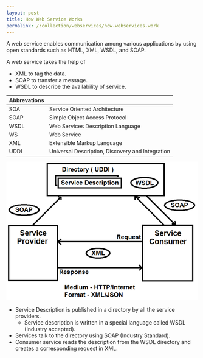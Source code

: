 ```yaml
---
layout: post
title: How Web Service Works
permalink: /:collection/webservices/how-webservices-work
---
```


A web service enables communication among various applications by using open standards such as HTML, XML, WSDL, and SOAP.

A web service takes the help of
* XML to tag the data.
* SOAP to transfer a message.
* WSDL to describe the availability of service.

|Abbrevations|  |
---|---
SOA     |Service Oriented Architecture
SOAP	|Simple Object Access Protocol
WSDL	|Web Services Description Language
WS	    |Web Service
XML	    |Extensible Markup Language
UDDI	|Universal Description, Discovery and Integration

![how-webservices-work](https://github.com/arpit04tripathi/files-cdn/raw/cdn/webservices/webservices/how-webservices-work.png)

- Service Description is published in a directory by all the service providers.
  - Service description is written in a special language called WSDL (Industry accepted).
- Services talk to the directory using SOAP (Industry Standard).
- Consumer service reads the description from the WSDL directory and creates a corresponding request in XML.
